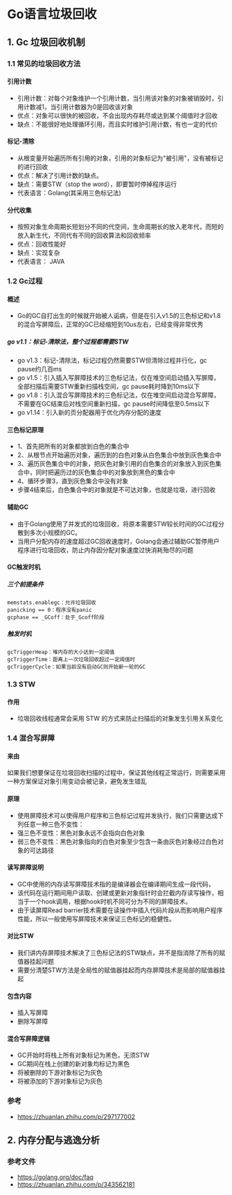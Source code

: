 Go语言垃圾回收
==

## 1. Gc 垃圾回收机制

### 1.1 常见的垃圾回收方法

#### 引用计数

- 引用计数：对每个对象维护一个引用计数，当引用该对象的对象被销毁时，引用计数减1，当引用计数器为0是回收该对象
- 优点：对象可以很快的被回收，不会出现内存耗尽或达到某个阈值时才回收
- 缺点：不能很好地处理循环引用，而且实时维护引用计数，有也一定的代价

#### 标记-清除

- 从根变量开始遍历所有引用的对象，引用的对象标记为"被引用"，没有被标记的进行回收
- 优点：解决了引用计数的缺点。
- 缺点：需要STW（stop the word），即要暂时停掉程序运行
- 代表语言：Golang(其采用三色标记法)

#### 分代收集

- 按照对象生命周期长短划分不同的代空间，生命周期长的放入老年代，而短的放入新生代，不同代有不同的回收算法和回收频率
- 优点：回收性能好
- 缺点：实现复杂
- 代表语言： JAVA

### 1.2 Gc过程

#### 概述

- Go的GC自打出生的时候就开始被人诟病，但是在引入v1.5的三色标记和v1.8的混合写屏障后，正常的GC已经缩短到10us左右，已经变得非常优秀

##### go v1.1：标记-清除法，整个过程都需要STW

- go v1.3：标记-清除法，标记过程仍然需要STW但清除过程并行化，gc pause约几百ms
- go v1.5：引入插入写屏障技术的三色标记法，仅在堆空间启动插入写屏障，全部扫描后需要STW重新扫描栈空间，gc pause耗时降到10ms以下
- go v1.8：引入混合写屏障技术的三色标记法，仅在堆空间启动混合写屏障，不需要在GC结束后对栈空间重新扫描，gc pause时间降低至0.5ms以下
- go v1.14：引入新的页分配器用于优化内存分配的速度

#### 三色标记原理

- 1、首先把所有的对象都放到白色的集合中
- 2、从根节点开始遍历对象，遍历到的白色对象从白色集合中放到灰色集合中
- 3、遍历灰色集合中的对象，把灰色对象引用的白色集合的对象放入到灰色集合中，同时把遍历过的灰色集合中的对象放到黑色的集合中
- 4、循环步骤3，直到灰色集合中没有对象
- 步骤4结束后，白色集合中的对象就是不可达对象，也就是垃圾，进行回收

#### 辅助GC

- 由于Golang使用了并发式的垃圾回收，将原本需要STW较长时间的GC过程分散到多次小规模的GC。
- 当用户分配内存的速度超过GC回收速度时，Golang会通过辅助GC暂停用户程序进行垃圾回收，防止内存因分配对象速度过快消耗殆尽的问题

#### GC触发时机

##### 三个前提条件

```
memstats.enablegc：允许垃圾回收
panicking == 0：程序没有panic
gcphase == _GCoff：处于_Gcoff阶段
```

##### 触发时机

```
gcTriggerHeap：堆内存的大小达到一定阈值
gcTriggerTime：距离上一次垃圾回收超过一定阈值时
gcTriggerCycle：如果当前没有启动GC则开始新一轮的GC
```

### 1.3 STW

#### 作用

- 垃圾回收线程通常会采用 STW 的方式来防止扫描后的对象发生引用关系变化

### 1.4 混合写屏障

#### 来由

如果我们想要保证在垃圾回收扫描的过程中，保证其他线程正常运行，则需要采用一种方案保证对象引用变动会被记录，避免发生错乱

#### 原理

- 使用屏障技术可以使得用户程序和三色标记过程并发执行，我们只需要达成下列任意一种三色不变性：
- 强三色不变性：黑色对象永远不会指向白色对象
- 弱三色不变性：黑色对象指向的白色对象至少包含一条由灰色对象经过白色对象的可达路径

#### 读写屏障说明

- GC中使用的内存读写屏障技术指的是编译器会在编译期间生成一段代码，
- 该代码在运行期间用户读取、创建或更新对象指针时会拦截内存读写操作，相当于一个hook调用，根据hook时机不同可分为不同的屏障技术。
- 由于读屏障Read barrier技术需要在读操作中插入代码片段从而影响用户程序性能，所以一般使用写屏障技术来保证三色标记的稳健性。

#### 对比STW

- 我们讲内存屏障技术解决了三色标记法的STW缺点，并不是指消除了所有的赋值器挂起问题
- 需要分清楚STW方法是全局性的赋值器挂起而内存屏障技术是局部的赋值器挂起

#### 包含内容

- 插入写屏障
- 删除写屏障

#### 混合写屏障逻辑

- GC开始时将栈上所有对象标记为黑色，无须STW
- GC期间在栈上创建的新对象均标记为黑色
- 将被删除的下游对象标记为灰色
- 将被添加的下游对象标记为灰色

### 参考

- https://zhuanlan.zhihu.com/p/297177002

## 2. 内存分配与逃逸分析

### 参考文件

- https://golang.org/doc/faq
- https://zhuanlan.zhihu.com/p/343562181
